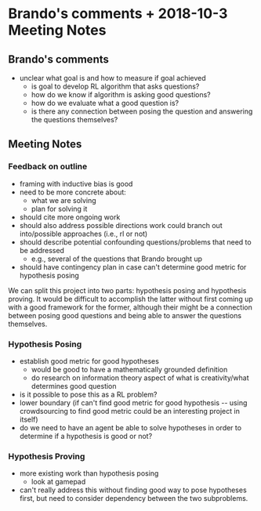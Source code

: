 # Brando's comments + 2018-10-3 Meeting Notes

## Brando's comments

* unclear what goal is and how to measure if goal achieved
    * is goal to develop RL algorithm that asks questions?
    * how do we know if algorithm is asking good questions?
    * how do we evaluate what a good question is?
    * is there any connection between posing the question and answering the questions themselves?


## Meeting Notes

### Feedback on outline

* framing with inductive bias is good
* need to be more concrete about:
    * what we are solving
    * plan for solving it
* should cite more ongoing work
* should also address possible directions work could branch out into/possible approaches (i.e., rl or not)
* should describe potential confounding questions/problems that need to be addressed
    * e.g., several of the questions that Brando brought up
* should have contingency plan in case can't determine good metric for hypothesis posing

We can split this project into two parts: hypothesis posing and hypothesis proving. It would be difficult to accomplish the latter without first coming up with a good framework for the former, although their might be a connection between posing good questions and being able to answer the questions themselves.

### Hypothesis Posing

* establish good metric for good hypotheses
    * would be good to have a mathematically grounded definition
    * do research on information theory aspect of what is creativity/what determines good question
* is it possible to pose this as a RL problem?
* lower boundary (if can't find good metric for good hypothesis -- using crowdsourcing to find good metric could be an interesting project in itself)
* do we need to have an agent be able to solve hypotheses in order to determine if a hypothesis is good or not?

### Hypothesis Proving

* more existing work than hypothesis posing
    * look at gamepad
* can't really address this without finding good way to pose hypotheses first, but need to consider dependency between the two subproblems.







